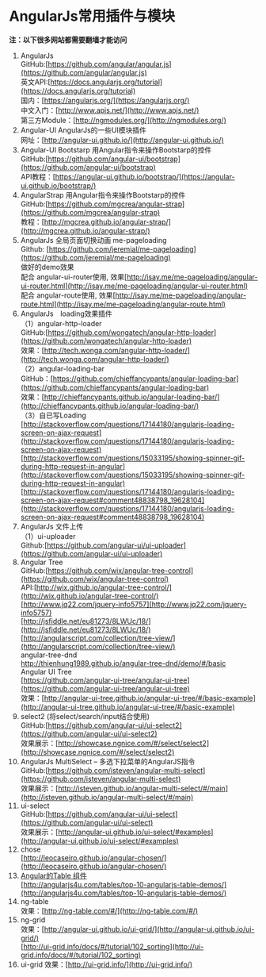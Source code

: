 # AngularJs常用插件与模块 #
**注：以下很多网站都需要翻墙才能访问**

1. AngularJs  
GitHub:[https://github.com/angular/angular.js](https://github.com/angular/angular.js)  
英文API:[https://docs.angularjs.org/tutorial](https://docs.angularjs.org/tutorial)    
国内：[https://angularjs.org/](https://angularjs.org/)  
中文入门：[http://www.apjs.net/](http://www.apjs.net/)    
第三方Module：[http://ngmodules.org/](http://ngmodules.org/)
1. Angular-UI  AngularJs的一些UI模块插件  
  网址：[http://angular-ui.github.io/](http://angular-ui.github.io/)  
1. Angular-UI Bootstarp  用Angular指令来操作Bootstarp的控件  
GitHub:[https://github.com/angular-ui/bootstrap](https://github.com/angular-ui/bootstrap)    
API教程：[https://angular-ui.github.io/bootstrap/](https://angular-ui.github.io/bootstrap/)  
1. AngularStrap  用Angular指令来操作Bootstarp的控件  
GitHub:[https://github.com/mgcrea/angular-strap](https://github.com/mgcrea/angular-strap)  
教程：[http://mgcrea.github.io/angular-strap/](http://mgcrea.github.io/angular-strap/)
1. AngularJs 全局页面切换动画 me-pageloading    
Github: [https://github.com/jeremial/me-pageloading](https://github.com/jeremial/me-pageloading)  
做好的demo效果  
配合 angular-ui-router使用, 效果[http://isay.me/me-pageloading/angular-ui-router.html](http://isay.me/me-pageloading/angular-ui-router.html)  
配合 angular-route使用, 效果[http://isay.me/me-pageloading/angular-route.html](http://isay.me/me-pageloading/angular-route.html)  
1. AngularJs　loading效果插件  
（1）angular-http-loader  
 GitHub:[https://github.com/wongatech/angular-http-loader](https://github.com/wongatech/angular-http-loader)  
  效果：[http://tech.wonga.com/angular-http-loader/](http://tech.wonga.com/angular-http-loader/)  
（2）angular-loading-bar  
GitHub：[https://github.com/chieffancypants/angular-loading-bar](https://github.com/chieffancypants/angular-loading-bar)   
效果：[http://chieffancypants.github.io/angular-loading-bar/](http://chieffancypants.github.io/angular-loading-bar/)  
（3）自已写Loading  
[http://stackoverflow.com/questions/17144180/angularjs-loading-screen-on-ajax-request](http://stackoverflow.com/questions/17144180/angularjs-loading-screen-on-ajax-request)
[http://stackoverflow.com/questions/15033195/showing-spinner-gif-during-http-request-in-angular](http://stackoverflow.com/questions/15033195/showing-spinner-gif-during-http-request-in-angular)    
[http://stackoverflow.com/questions/17144180/angularjs-loading-screen-on-ajax-request#comment48838798_19628104](http://stackoverflow.com/questions/17144180/angularjs-loading-screen-on-ajax-request#comment48838798_19628104)
1.  AngularJs 文件上传  
（1）ui-uploader  
Github:[https://github.com/angular-ui/ui-uploader](https://github.com/angular-ui/ui-uploader)  
1. Angular Tree  
GitHub:[https://github.com/wix/angular-tree-control](https://github.com/wix/angular-tree-control)    
API:[http://wix.github.io/angular-tree-control/](http://wix.github.io/angular-tree-control/)  
[http://www.jq22.com/jquery-info5757](http://www.jq22.com/jquery-info5757)  
[http://jsfiddle.net/eu81273/8LWUc/18/](http://jsfiddle.net/eu81273/8LWUc/18/)  
[http://angularscript.com/collection/tree-view/](http://angularscript.com/collection/tree-view/)  
angular-tree-dnd    
[http://thienhung1989.github.io/angular-tree-dnd/demo/#/basic ](http://thienhung1989.github.io/angular-tree-dnd/demo/#/basic )   
Angular UI Tree  
[https://github.com/angular-ui-tree/angular-ui-tree](https://github.com/angular-ui-tree/angular-ui-tree)  
效果：[http://angular-ui-tree.github.io/angular-ui-tree/#/basic-example](http://angular-ui-tree.github.io/angular-ui-tree/#/basic-example)
1. select2 (将select/search/input结合使用)  
GitHub:[https://github.com/angular-ui/ui-select2](https://github.com/angular-ui/ui-select2)  
效果展示：[http://showcase.ngnice.com/#/select/select2](http://showcase.ngnice.com/#/select/select2)  
1. AngularJs MultiSelect – 多选下拉菜单的AngularJS指令  
GitHub:[https://github.com/isteven/angular-multi-select](https://github.com/isteven/angular-multi-select)  
效果展示：[http://isteven.github.io/angular-multi-select/#/main](http://isteven.github.io/angular-multi-select/#/main)
1. ui-select  
GitHub:[https://github.com/angular-ui/ui-select](https://github.com/angular-ui/ui-select)  
效果展示：[http://angular-ui.github.io/ui-select/#examples](http://angular-ui.github.io/ui-select/#examples) 
1. chose   
[http://leocaseiro.github.io/angular-chosen/](http://leocaseiro.github.io/angular-chosen/)    
1. [Angular的Table 组件](http://zhenghaoju700.blog.163.com/blog/static/135859518201521343938228/)   
[http://angularjs4u.com/tables/top-10-angularjs-table-demos/](http://angularjs4u.com/tables/top-10-angularjs-table-demos/)
1. ng-table   
效果：[http://ng-table.com/#/](http://ng-table.com/#/)   
1. ng-grid  
效果：[http://angular-ui.github.io/ui-grid/](http://angular-ui.github.io/ui-grid/)  
[http://ui-grid.info/docs/#/tutorial/102_sorting](http://ui-grid.info/docs/#/tutorial/102_sorting)
1. ui-grid
效果：[http://ui-grid.info/](http://ui-grid.info/)
  